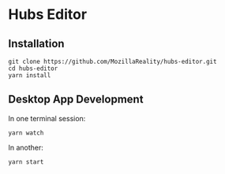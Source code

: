 # Hubs Editor

## Installation

```
git clone https://github.com/MozillaReality/hubs-editor.git
cd hubs-editor
yarn install
```

## Desktop App Development

In one terminal session:
```
yarn watch
```

In another:
```
yarn start
```